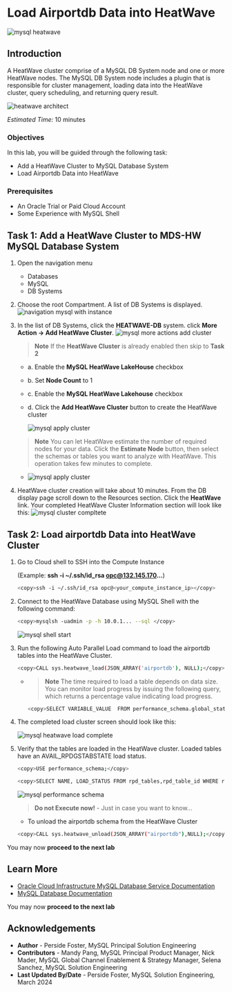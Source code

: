 # Load Airportdb Data into HeatWave

![mysql heatwave](./images/mysql-heatwave-logo.jpg "mysql heatwave")

## Introduction

A HeatWave cluster comprise of a MySQL DB System node and one or more HeatWave nodes. The MySQL DB System node includes a plugin that is responsible for cluster management, loading data into the HeatWave cluster, query scheduling, and returning query result.

![heatwave architect](./images/mysql-heatwave-architecture.png "heatwave architect ")

_Estimated Time:_ 10 minutes

[//]:    [](youtube:OzqCt3XATto)

### Objectives

In this lab, you will be guided through the following task:

- Add a HeatWave Cluster to MySQL Database System
- Load Airportdb Data into HeatWave

### Prerequisites

- An Oracle Trial or Paid Cloud Account
- Some Experience with MySQL Shell

## Task 1: Add a HeatWave Cluster to MDS-HW MySQL Database System

1. Open the navigation menu  
    - Databases
    - MySQL
    - DB Systems
2. Choose the root Compartment. A list of DB Systems is displayed.
    ![navigation mysql with instance](./images/navigation-mysql-with-instance.png "navigation mysql with instance")

3. In the list of DB Systems, click the **HEATWAVE-DB** system. click **More Action ->  Add HeatWave Cluster**.
    ![mysql more actions add cluster](./images/mysql-more-actions-add-cluster.png " mysql more actions add cluster")

    >**Note** If the **HeatWave Cluster** is already enabled then skip to **Task 2**

    - a. Enable the **MySQL HeatWave LakeHouse** checkbox
    - b. Set **Node Count** to 1 
    - c. Enable the **MySQL HeatWave Lakehouse** checkbox
    - d. Click the **Add HeatWave Cluster** button to create the HeatWave cluster

        ![mysql apply cluster](./images/mysql-apply-cluster.png " mysql apply cluster")

    >**Note** You can let HeatWave estimate the number of required nodes for your data. Click the **Estimate Node** button,  then select the schemas or tables you want to analyze with HeatWave. This operation takes few minutes to complete.

    - ![mysql apply cluster](./images/mysql-cluster-estimate.png " mysql apply cluster")

4. HeatWave cluster creation will take about 10 minutes. From the DB display page scroll down to the Resources section. Click the **HeatWave** link. Your completed HeatWave Cluster Information section will look like this:
    ![mysql cluster compltete](./images/mysql-cluster-complete.png "mysql cluster compltete")

## Task 2: Load airportdb Data into HeatWave Cluster

1. Go to Cloud shell to SSH into the Compute Instance

    (Example: **ssh -i ~/.ssh/id_rsa opc@132.145.170...**) 

    ```bash
    <copy>ssh -i ~/.ssh/id_rsa opc@<your_compute_instance_ip></copy>
    ```

2. Connect to the HeatWave Database using MySQL Shell with the following command:

     ```bash
    <copy>mysqlsh -uadmin -p -h 10.0.1... --sql </copy>
    ```

    ![mysql shell start](./images/mysql-shell-start.png "mysql shell start ")

3. Run the following Auto Parallel Load command to load the airportdb tables into the HeatWave Cluster.

     ```bash
    <copy>CALL sys.heatwave_load(JSON_ARRAY('airportdb'), NULL);</copy>
    ```

    - >**Note** The time required to load a table depends on data size. You can monitor load progress by issuing the following query, which returns a percentage value indicating load progress.

        ```bash
        <copy>SELECT VARIABLE_VALUE  FROM performance_schema.global_status  WHERE VARIABLE_NAME = 'rapid_load_progress';</copy>
        ```

4. The completed load cluster screen should look like this:

    ![mysql heatwave load complete](./images/mysql-heatwave-load-complete.png "mysql heatwave load complete ")

5. Verify that the tables are loaded in the HeatWave cluster. Loaded tables have an AVAIL_RPDGSTABSTATE load status.

     ```bash
    <copy>USE performance_schema;</copy>
    ```

     ```bash
    <copy>SELECT NAME, LOAD_STATUS FROM rpd_tables,rpd_table_id WHERE rpd_tables.ID = rpd_table_id.ID;</copy>
    ```

    ![mysql performance schema](./images/mysql-performance-schema.png "mysql performance schema ")

    >**Do not Execute now!** - Just in case you want to know...
    - To unload the airportdb schema from the HeatWave Cluster

     ```bash
    <copy>CALL sys.heatwave_unload(JSON_ARRAY("airportdb"),NULL);</copy>
    ```

You may now **proceed to the next lab**

## Learn More

- [Oracle Cloud Infrastructure MySQL Database Service Documentation](https://docs.cloud.oracle.com/en-us/iaas/MySQL-database)
- [MySQL Database Documentation](https://www.MySQL.com)

You may now **proceed to the next lab**

## Acknowledgements

- **Author** - Perside Foster, MySQL Principal Solution Engineering
- **Contributors** - Mandy Pang, MySQL Principal Product Manager,  Nick Mader, MySQL Global Channel Enablement & Strategy Manager, Selena Sanchez, MySQL Solution Engineering
- **Last Updated By/Date** - Perside Foster, MySQL Solution Engineering, March 2024
